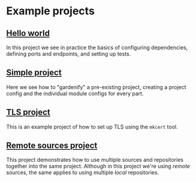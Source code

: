 # Example projects

## [Hello world](hello-world.md)

In this project we see in practice the basics of configuring dependencies, defining ports and endpoints, and setting up tests.

## [Simple project](simple-project.md)

Here we see how to "gardenify" a pre-existing project, creating a project config and the individual module configs for every part.

## [TLS project](tls-project.md)

This is an example project of how to set up TLS using the `mkcert` tool.

## [Remote sources project](remote-sources.md)

This project demonstrates how to use multiple sources and repositories together into the same project. Although in this project we're using _remote_ sources, the same applies to using multiple _local_ repositories.

